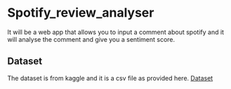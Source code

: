 # Spotify_review_analyser

It will be a web app that allows you to input a comment about spotify and it will analyse the comment and give you a sentiment score.

## Dataset

The dataset is from kaggle and it is a csv file as provided here. [Dataset](/Dataset/reviews.csv)